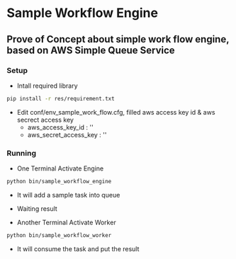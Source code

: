# Sample Workflow Engine

## Prove of Concept about simple work flow engine, based on AWS Simple Queue Service

### Setup
* Intall required library
```sh
pip install -r res/requirement.txt
```
* Edit conf/env_sample_work_flow.cfg, filled aws access key id & aws secrect access key
  - aws_access_key_id : ''
  - aws_secret_access_key : ''

### Running
* One Terminal Activate Engine
```sh
python bin/sample_workflow_engine
```
* It will add a sample task into queue
* Waiting result

* Another Terminal Activate Worker
```sh
python bin/sample_workflow_worker
```
* It will consume the task and put the result
